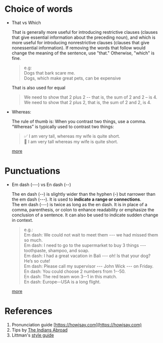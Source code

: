 # Choice of words

* That vs Which 

    That is generally more useful for introducing restrictive clauses (clauses that give essential information about the preceding noun), and which is more useful for introducing nonrestrictive clauses (clauses that give nonessential information). 
    If removing the words that follow would change the meaning of the sentence, use "that." Otherwise, "which" is fine.

    > e.g:   
      Dogs that bark scare me.  
      Dogs, which make great pets, can be expensive


  That is also used for equal

  > We need to show that 2 plus 2 -- that is, the sum of 2 and 2 – is 4.  
     We need to show that 2 plus 2, that is, the sum of 2 and 2, is 4.
 
* Whereas:

    The rule of thumb is: When you contrast two things, use a comma. “Whereas” is typically used to contrast two things:

    > :white_check_mark: I am very tall, whereas my wife is quite short.  
    :no_entry_sign:  I am very tall whereas my wife is quite short.

     [more](https://jakubmarian.com/comma-before-whereas-while-and-although/)
 
 # Punctuations
 
* Em dash (---) vs En dash (--)

    The en dash (--) is slightly wider than the hyphen (-) but narrower than the em dash (---). It is used to **indicate a range or connections**.  
    The em dash (---) is twice as long as the en dash. It is in place of a comma, parenthesis, or colon to enhance readability or emphasize the conclusion of a sentence. It can also be used to indicate sudden change in context.

    > e.g.:   
      Em dash: We could not wait to meet them --- we had missed them so much.  
      Em dash: I need to go to the supermarket to buy 3 things --- toothpaste, shampoo, and soap.   
      Em dash: I had a great vacation in Bali --- oh! Is that your dog? He’s so cute!  
      Em dash: Please call my supervisor --- John Wick --- on Friday.  
      En dash: You could choose 2 numbers from 1--50.  
      En dash: The red team won 3--1 in this match.   
      En dash: Europe--USA is a long flight.  

   [more](https://7esl.com/em-dash-en-dash/)
   
 # References
  
1. Pronunciation guide [https://howjsay.com](https://howjsay.com)
2. Tips by [The Indians Abroad](http://www.theindiansabroad.com/2009/08/10-tips-english-pronunciation-accent-improvement/)
3. Littman's [style guide](http://cs.brown.edu/~mlittman/etc/style.html)
